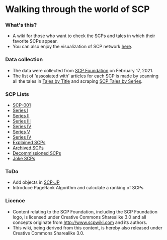 # Walking through the world of SCP

### What's this?
- A wiki for those who want to check the SCPs and tales in which their favorite SCPs appear.
- You can also enjoy the visualization of SCP network [here](https://iwasaki501.github.io/ternbusty/scp_network_visualization.html).

### Data collection
- The data were collected from [SCP Foundation](https://scp-wiki.wikidot.com/) on February 17, 2021.
- The list of 'assosiated with' articles for each SCP is made by scanning all the tales in [Tales by Title](https://scp-wiki.wikidot.com/tales-by-title) and scraping [SCP Tales by Series](https://scp-wiki.wikidot.com/scp-series-1-tales-edition/noredirect/true).

### SCP Lists
- [SCP-001](https://iwasaki501.github.io/ternbusty/scp-001.html)
- [Series I](https://iwasaki501.github.io/ternbusty/series1.html)
- [Series II](https://iwasaki501.github.io/ternbusty/series2.html)
- [Series III](https://iwasaki501.github.io/ternbusty/series3.html)
- [Series IV](https://iwasaki501.github.io/ternbusty/series4.html)
- [Series V](https://iwasaki501.github.io/ternbusty/series5.html)
- [Series IV](https://iwasaki501.github.io/ternbusty/series6.html)
- [Explained SCPs](https://iwasaki501.github.io/ternbusty/explained.html)
- [Archived SCPs](https://iwasaki501.github.io/ternbusty/archived.html)
- [Decommissioned SCPs](https://iwasaki501.github.io/ternbusty/decommissioned.html)
- [Joke SCPs](https://iwasaki501.github.io/ternbusty/joke.html)

### ToDo
- Add objects in [SCP-JP](http://scp-jp.wikidot.com/scp-series-jp)
- Introduce PageRank Algorithm and calculate a ranking of SCPs

### Licence
- Content relating to the SCP Foundation, including the SCP Foundation logo, is licensed under Creative Commons Sharealike 3.0 and all concepts originate from http://www.scpwiki.com and its authors. 
- This wiki, being derived from this content, is hereby also released under Creative Commons Sharealike 3.0.
